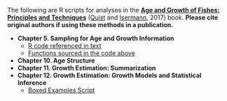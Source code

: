 The following are R scripts for analyses in the **[Age and Growth of Fishes: Principles and Techniques](https://fisheries.org/bookstore/all-titles/professional-and-trade/55078c/)** ([Quist](http://webpages.uidaho.edu/quistlab/index.html) and [Isermann](http://www.coopunits.org/Wisconsin_Fish/People/Dan_Isermann/index.html), 2017) book. **Please cite original authors if using these methods in a publication.**

* **Chapter 5. Sampling for Age and Growth Information**
  * [R code referenced in text](https://github.com/mcolvin/scripts/blob/master/agf-chp5/agf-chp5.R)
  * [Functions sourced in the code above](https://github.com/mcolvin/scripts/blob/master/agf-chp5/agf-chp5-functions.R)
* **Chapter 10. Age Structure**
* **Chapter 11. Growth Estimation: Summarization**
* **Chapter 12. Growth Estimation: Growth Models and Statistical Inference**
  * [Boxed Examples Script](Chapter12/Chapter_12_Boxes.R)
